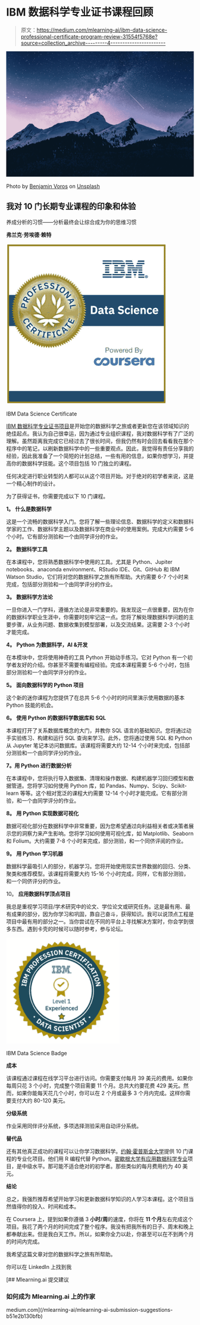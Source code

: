 # IBM 数据科学专业证书课程回顾

> 原文：<https://medium.com/mlearning-ai/ibm-data-science-professional-certificate-program-review-31554f5768e?source=collection_archive---------4----------------------->

![](img/897d7d2136e4239f80149cf7fcd0b3b7.png)

Photo by [Benjamin Voros](https://unsplash.com/@vorosbenisop?utm_source=medium&utm_medium=referral) on [Unsplash](https://unsplash.com?utm_source=medium&utm_medium=referral)

## 我对 10 门长期专业课程的印象和体验

养成分析的习惯——分析最终会让综合成为你的思维习惯

**弗兰克·劳埃德·赖特**

![](img/3f946f7e7000667f41d5cc3637515491.png)

IBM Data Science Certificate

[IBM 数据科学专业证书项目](https://www.coursera.org/professional-certificates/ibm-data-science?utm_source=gg&utm_medium=sem&campaignid=2087860785&utm_campaign=10-IBM-Data-Science-ROW&utm_content=B2C&adgroupid=79675709271&device=c&keyword=ibm%20data%20science&matchtype=b&network=g&devicemodel=&adpostion=&creativeid=489197596485&hide_mobile_promo&gclid=EAIaIQobChMI6c-y3taz9QIVDKh3Ch36egepEAAYAiAAEgKKqPD_BwE)是开始您的数据科学之旅或者更新您在该领域知识的绝佳起点。我认为自己很幸运，因为通过专业组织课程，我对数据科学有了广泛的理解。虽然距离我完成它已经过去了很长时间，但我仍然有时会回去看看我在那个程序中的笔记，以刷新数据科学中的一些重要观点。因此，我觉得有责任分享我的经验，因此我准备了一个简短的计划总结，一些有用的信息，如果你想学习，并提高你的数据科学技能。这个项目包括 10 门独立的课程。

任何决定进行职业转型的人都可以从这个项目开始。对于绝对的初学者来说，这是一个精心制作的设计。

为了获得证书，你需要完成以下 10 门课程。

**1。** **什么是数据科学**

这是一个流畅的数据科学入门。您将了解一些理论信息、数据科学的定义和数据科学家的工作、数据科学主题以及数据科学在商业中的使用案例。完成大约需要 5-6 个小时。它有部分测验和一个由同学评分的作业。

**2。** **数据科学工具**

在本课程中，您将熟悉数据科学中使用的工具。尤其是 Python、Jupiter notebooks、anaconda environment、RStudio IDE、Git、GitHub 和 IBM Watson Studio，它们将对您的数据科学之旅有所帮助。大约需要 6-7 个小时来完成，包括部分测验和一个由同学评分的作业。

**3。** **数据科学方法论**

一旦你进入一门学科，遵循方法论是非常重要的。我发现这一点很重要，因为在你的数据科学职业生涯中，你需要时刻牢记这一点。您将了解处理数据科学问题的主要步骤，从业务问题、数据收集到模型部署，以及交流结果。这需要 2-3 个小时才能完成。

**4。** **Python 为数据科学，AI &开发**

在本模块中，您将使用神奇的工具 Python 开始动手练习。它对 Python 有一个初学者友好的介绍。你甚至不需要有编程经验。完成本课程需要 5-6 个小时，包括部分测验和一个由同学评分的作业。

**5。** **面向数据科学的 Python 项目**

这个新的迷你课程为您提供了在总共 5-6 个小时的时间里演示使用数据的基本 Python 技能的机会。

**6。** **使用 Python 的数据科学数据库和 SQL**

本课程打开了关系数据库概念的大门，并教你 SQL 语言的基础知识。您将通过动手实验练习、构建和运行 SQL 查询来学习。此外，您将通过使用 SQL 和 Python 从 Jupyter 笔记本访问数据库。该课程将需要大约 12-14 个小时来完成，包括部分测验和一个由同学评分的作业。

**7。用 Python 进行数据分析**

在本课程中，您将执行导入数据集、清理和操作数据、构建机器学习回归模型和数据管道。您将学习如何使用 Python 库，如 Pandas、Numpy、Scipy、Scikit-learn 等等。这个相对宽泛的课程大约需要 12-14 个小时才能完成。它有部分测验，和一个由同学评分的作业。

**8。** **用 Python 实现数据可视化**

数据可视化部分在数据科学中非常重要，因为您希望通过向利益相关者或决策者展示您的洞察力来产生影响。您将学习如何使用可视化库，如 Matplotlib、Seaborn 和 Folium。大约需要 7-8 个小时来完成，部分测验，和一个同侪评阅的作业。

**9。** **用 Python 学习机器**

数据科学最吸引人的部分，机器学习。您将开始使用现实世界数据的回归、分类、聚类和推荐模型。该课程将需要大约 15-16 个小时完成，同样，它有部分测验，和一个同侪评分的作业。

10。 **应用数据科学顶点项目**

我总是重视学习项目/学术研究中的论文、学位论文或研究任务。这是最有用、最有成果的部分，因为你学习和巩固，靠自己奋斗，获得知识。我可以说顶点工程是项目中最有用的部分之一。当你尝试在不同的平台上寻找解决方案时，你会学到很多东西。遇到卡壳的时候可以随时参考，参与论坛。

![](img/2844327788896135987db56b53952732.png)

IBM Data Science Badge

**成本**

该课程通过课程在线学习平台进行访问。你需要支付每月 39 美元的费用。如果你每周只花 3 个小时，完成整个项目需要 11 个月。总共大约要花费 429 美元。然而，如果你能每天花几个小时，你可以在 2 个月或最多 3 个月内完成。这样你需要支付大约 80-120 美元。

**分级系统**

作业采用同伴评分系统，多项选择测验采用自动评分系统。

**替代品**

还有其他真正成功的课程可以让你学习数据科学。[约翰·霍普斯金大学](https://www.coursera.org/specializations/jhu-data-science)提供 10 门课程的专业化项目。他们用 R 编程代替 Python。[密歇根大学有应用数据科学专业](https://www.coursera.org/specializations/data-science-python?utm_source=gg&utm_medium=sem&utm_campaign=29-AppliedDataSciencePython-ROW&utm_content=B2C&campaignid=13259947800&adgroupid=117959621170&device=c&keyword=coursera%20python%20data%20science&matchtype=b&network=g&devicemodel=&adpostion=&creativeid=524072187247&hide_mobile_promo&gclid=EAIaIQobChMIn7OAhcu09QIVxMPVCh06dgfOEAAYASAAEgImMvD_BwE)项目，是中级水平。那可能不适合绝对的初学者。那些类似的每月费用约为 40 美元。

**结论**

总之，我强烈推荐希望开始学习和更新数据科学知识的人学习本课程。这个项目当然值得你的投入、时间和成本。

在 Coursera 上，提到如果你遵循 3 **小时/周**的速度，你将在 **11 个月**左右完成这个项目。我花了两个月的时间完成了整个程序。我没有把我所有的日子、周末和晚上都奉献出来。但是我白天工作。所以，如果你全力以赴，你甚至可以在不到两个月的时间内完成。

我希望这篇文章对您的数据科学之旅有所帮助。

你可以在 LinkedIn 上找到我

[](/mlearning-ai/mlearning-ai-submission-suggestions-b51e2b130bfb) [## Mlearning.ai 提交建议

### 如何成为 Mlearning.ai 上的作家

medium.com](/mlearning-ai/mlearning-ai-submission-suggestions-b51e2b130bfb)